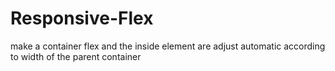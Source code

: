 # Responsive-Flex
make a container flex and the inside element are adjust automatic according to width of the parent container
